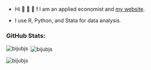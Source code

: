 - Hi  👋  👋  👋 **!** I am an applied economist and [my website](https://bijeshmishra.wordpress.com/).

- I use R, Python, and Stata for data analysis.

<!---
biju9bjs/biju9bjs is a ✨ special ✨ repository because its `README.md` (this file) appears on your GitHub profile.
You can click the Preview link to take a look at your changes.
--->
<h3 align="left">GitHub Stats:</h3>

<p><img align="left" src="https://github-readme-stats.vercel.app/api/top-langs?username=bijubjs&show_icons=true&locale=en&layout=compact" alt="bijubjs" /></p>

<p>&nbsp;<img align="center" src="https://github-readme-stats.vercel.app/api?username=bijubjs&show_icons=true&locale=en" alt="bijubjs" /></p>

<p><img align="center" src="https://github-readme-streak-stats.herokuapp.com/?user=bijubjs&" alt="bijubjs" /></p>
